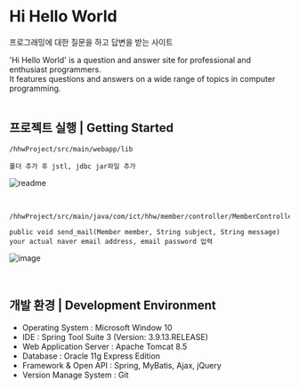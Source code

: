 # Hi Hello World 
 프로그래밍에 대한 질문을 하고 답변을 받는 사이트

'Hi Hello World' is a question and answer site for professional and enthusiast programmers.  
It features questions and answers on a wide range of topics in computer programming.
  <br><br>
## 프로젝트 실행 | Getting Started

``` 
/hhwProject/src/main/webapp/lib

폴더 추가 후 jstl, jdbc jar파일 추가
``` 


![readme](https://user-images.githubusercontent.com/48824321/107194208-169a0100-6a33-11eb-8103-adda81286a82.png)

<br>  

``` 
/hhwProject/src/main/java/com/ict/hhw/member/controller/MemberController.java 

public void send_mail(Member member, String subject, String message)
your actual naver email address, email password 입력
```

![image](https://user-images.githubusercontent.com/48824321/107697432-8ee41900-6cf6-11eb-8fe4-b56801de9175.png)


<br>  

## 개발 환경 | Development Environment
- Operating System : Microsoft Window 10
- IDE : Spring Tool Suite 3 (Version: 3.9.13.RELEASE)
- Web Application Server : Apache Tomcat 8.5
- Database : Oracle 11g Express Edition
- Framework & Open API : Spring, MyBatis, Ajax, jQuery
- Version Manage System : Git
